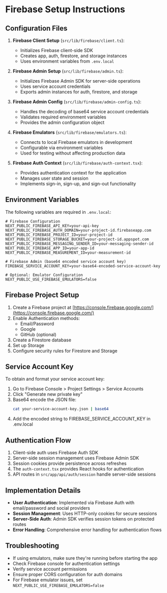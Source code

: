 # Firebase Setup Instructions

## Configuration Files

1. **Firebase Client Setup** (`src/lib/firebase/client.ts`):
   - Initializes Firebase client-side SDK
   - Creates app, auth, firestore, and storage instances
   - Uses environment variables from `.env.local`

2. **Firebase Admin Setup** (`src/lib/firebase/admin.ts`):
   - Initializes Firebase Admin SDK for server-side operations
   - Uses service account credentials
   - Exports admin instances for auth, firestore, and storage
   
3. **Firebase Admin Config** (`src/lib/firebase/admin-config.ts`):
   - Handles the decoding of base64 service account credentials
   - Validates required environment variables
   - Provides the admin configuration object

4. **Firebase Emulators** (`src/lib/firebase/emulators.ts`):
   - Connects to local Firebase emulators in development
   - Configurable via environment variables
   - Used for testing without affecting production data

5. **Firebase Auth Context** (`src/lib/firebase/auth-context.tsx`):
   - Provides authentication context for the application
   - Manages user state and session
   - Implements sign-in, sign-up, and sign-out functionality

## Environment Variables

The following variables are required in `.env.local`:

```
# Firebase Configuration
NEXT_PUBLIC_FIREBASE_API_KEY=your-api-key
NEXT_PUBLIC_FIREBASE_AUTH_DOMAIN=your-project-id.firebaseapp.com
NEXT_PUBLIC_FIREBASE_PROJECT_ID=your-project-id
NEXT_PUBLIC_FIREBASE_STORAGE_BUCKET=your-project-id.appspot.com
NEXT_PUBLIC_FIREBASE_MESSAGING_SENDER_ID=your-messaging-sender-id
NEXT_PUBLIC_FIREBASE_APP_ID=your-app-id
NEXT_PUBLIC_FIREBASE_MEASUREMENT_ID=your-measurement-id

# Firebase Admin (base64 encoded service account key)
FIREBASE_SERVICE_ACCOUNT_KEY=your-base64-encoded-service-account-key

# Optional: Emulator Configuration
NEXT_PUBLIC_USE_FIREBASE_EMULATORS=false
```

## Firebase Project Setup

1. Create a Firebase project at [https://console.firebase.google.com/](https://console.firebase.google.com/)
2. Enable Authentication methods:
   - Email/Password
   - Google
   - GitHub (optional)
3. Create a Firestore database
4. Set up Storage
5. Configure security rules for Firestore and Storage

## Service Account Key

To obtain and format your service account key:

1. Go to Firebase Console > Project Settings > Service Accounts
2. Click "Generate new private key"
3. Base64 encode the JSON file:
   ```bash
   cat your-service-account-key.json | base64
   ```
4. Add the encoded string to FIREBASE_SERVICE_ACCOUNT_KEY in .env.local

## Authentication Flow

1. Client-side auth uses Firebase Auth SDK
2. Server-side session management uses Firebase Admin SDK 
3. Session cookies provide persistence across refreshes
4. The `auth-context.tsx` provides React hooks for authentication
5. API routes in `src/app/api/auth/session` handle server-side sessions

## Implementation Details

- **User Authentication**: Implemented via Firebase Auth with email/password and social providers
- **Session Management**: Uses HTTP-only cookies for secure sessions
- **Server-Side Auth**: Admin SDK verifies session tokens on protected routes
- **Error Handling**: Comprehensive error handling for authentication flows

## Troubleshooting

- If using emulators, make sure they're running before starting the app
- Check Firebase console for authentication settings
- Verify service account permissions
- Ensure proper CORS configuration for auth domains
- For Firebase emulator issues, set `NEXT_PUBLIC_USE_FIREBASE_EMULATORS=false` 